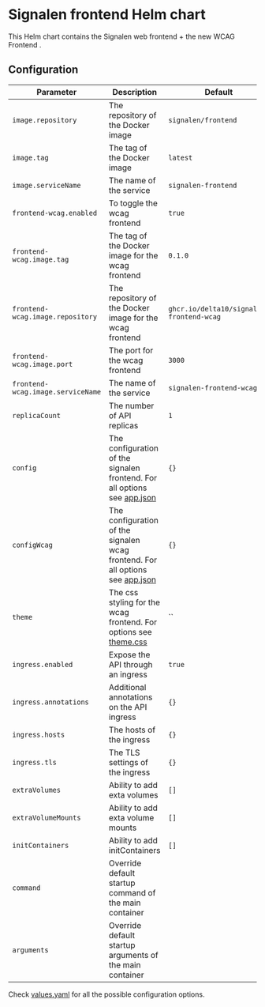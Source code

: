 # Signalen frontend Helm chart

This Helm chart contains the Signalen web frontend + the new WCAG Frontend .

## Configuration

| Parameter | Description | Default |
| --------- | ----------- | ------- |
| `image.repository` | The repository of the Docker image | `signalen/frontend` |
| `image.tag` | The tag of the Docker image | `latest` |
| `image.serviceName` | The name of the service | `signalen-frontend` |
| `frontend-wcag.enabled` | To toggle the wcag frontend | `true` |
| `frontend-wcag.image.tag` | The tag of the Docker image for the wcag frontend | `0.1.0` |
| `frontend-wcag.image.repository` | The repository of the Docker image for the wcag frontend | `ghcr.io/delta10/signalen-frontend-wcag` |
| `frontend-wcag.image.port` | The port for the wcag frontend | `3000` |
| `frontend-wcag.image.serviceName` | The name of the service | `signalen-frontend-wcag` |
| `replicaCount` | The number of API replicas | `1` |
| `config` | The configuration of the signalen frontend. For all options see [app.json](https://github.com/Signalen/frontend/blob/develop/app.base.json) | `{}` |
| `configWcag` | The configuration of the signalen wcag frontend. For all options see [app.json](https://github.com/delta10/signalen-frontend-wcag/blob/main/config.json) | `{}` |
| `theme` | The css styling for the wcag frontend. For options see [theme.css](https://github.com/delta10/signalen-frontend-wcag/blob/main/public/assets/theme.css) | `` | 
| `ingress.enabled` | Expose the API through an ingress | `true` |
| `ingress.annotations` | Additional annotations on the API ingress | `{}` |
| `ingress.hosts` | The hosts of the ingress | `{}` |
| `ingress.tls` | The TLS settings of the ingress | `{}` |
| `extraVolumes` | Ability to add exta volumes | `[]` |
| `extraVolumeMounts` | Ability to add exta volume mounts | `[]` |
| `initContainers` | Ability to add initContainers | `[]` |
| `command` | Override default startup command of the main container | |
| `arguments` | Override default startup arguments of the main container | |

Check [values.yaml](./values.yaml) for all the possible configuration options.
